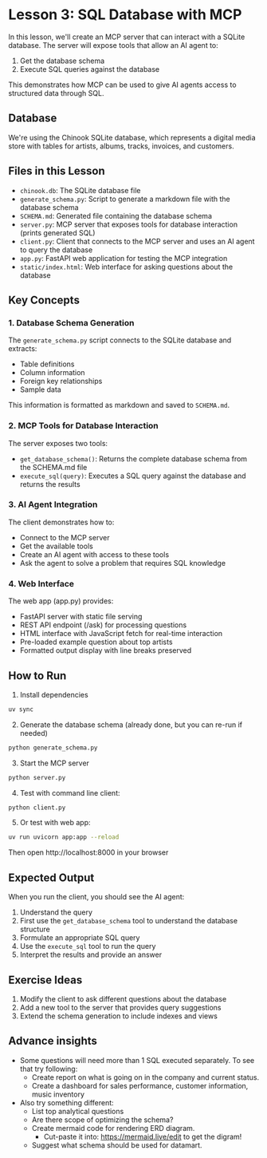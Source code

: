 

# Lesson 3: SQL Database with MCP

In this lesson, we'll create an MCP server that can interact with a SQLite database. The server will expose tools that allow an AI agent to:

1. Get the database schema
2. Execute SQL queries against the database

This demonstrates how MCP can be used to give AI agents access to structured data through SQL.

## Database

We're using the Chinook SQLite database, which represents a digital media store with tables for artists, albums, tracks, invoices, and customers.

## Files in this Lesson

- `chinook.db`: The SQLite database file
- `generate_schema.py`: Script to generate a markdown file with the database schema
- `SCHEMA.md`: Generated file containing the database schema
- `server.py`: MCP server that exposes tools for database interaction (prints generated SQL)
- `client.py`: Client that connects to the MCP server and uses an AI agent to query the database
- `app.py`: FastAPI web application for testing the MCP integration
- `static/index.html`: Web interface for asking questions about the database

## Key Concepts

### 1. Database Schema Generation

The `generate_schema.py` script connects to the SQLite database and extracts:
- Table definitions
- Column information
- Foreign key relationships
- Sample data

This information is formatted as markdown and saved to `SCHEMA.md`.

### 2. MCP Tools for Database Interaction

The server exposes two tools:

- `get_database_schema()`: Returns the complete database schema from the SCHEMA.md file
- `execute_sql(query)`: Executes a SQL query against the database and returns the results

### 3. AI Agent Integration

The client demonstrates how to:
- Connect to the MCP server
- Get the available tools
- Create an AI agent with access to these tools
- Ask the agent to solve a problem that requires SQL knowledge

### 4. Web Interface

The web app (app.py) provides:
- FastAPI server with static file serving
- REST API endpoint (/ask) for processing questions
- HTML interface with JavaScript fetch for real-time interaction
- Pre-loaded example question about top artists
- Formatted output display with line breaks preserved

## How to Run

1. Install dependencies
```bash
uv sync
```

2. Generate the database schema (already done, but you can re-run if needed)
```bash
python generate_schema.py
```

3. Start the MCP server
```bash
python server.py
```

4. Test with command line client:
```bash
python client.py
```

5. Or test with web app:
```bash
uv run uvicorn app:app --reload
```
Then open http://localhost:8000 in your browser

## Expected Output

When you run the client, you should see the AI agent:
1. Understand the query
2. First use the `get_database_schema` tool to understand the database structure
3. Formulate an appropriate SQL query
4. Use the `execute_sql` tool to run the query
5. Interpret the results and provide an answer

## Exercise Ideas

1. Modify the client to ask different questions about the database
2. Add a new tool to the server that provides query suggestions
3. Extend the schema generation to include indexes and views

## Advance insights
- Some questions will need more than 1 SQL executed separately. To see that try following:
    - Create report on what is going on in the company and current status.
    - Create a dashboard for sales performance, customer information, music inventory
- Also try something different:
    - List top analytical questions
    - Are there scope of optimizing the schema?
    - Create mermaid code for rendering ERD diagram.
        - Cut-paste it into: https://mermaid.live/edit to get the digram!
    - Suggest what schema should be used for datamart.